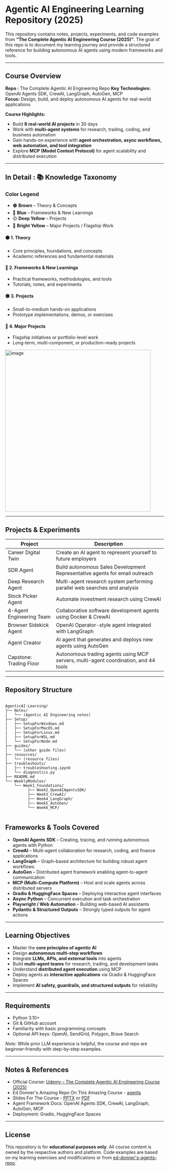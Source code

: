 # Agentic AI Engineering Learning Repository (2025)

This repository contains notes, projects, experiments, and code examples from **“The Complete Agentic AI Engineering Course (2025)”**. The goal of this repo is to document my learning journey and provide a structured reference for building autonomous AI agents using modern frameworks and tools.

---

## Course Overview

**Repo :** The Complete Agentic AI Engineering Repo 
**Key Technologies:** OpenAI Agents SDK, CrewAI, LangGraph, AutoGen, MCP  
**Focus:** Design, build, and deploy autonomous AI agents for real-world applications  

**Course Highlights:**  
- Build **8 real-world AI projects** in 30 days  
- Work with **multi-agent systems** for research, trading, coding, and business automation  
- Gain hands-on experience with **agent orchestration, async workflows, web automation, and tool integration**  
- Explore **MCP (Model Context Protocol)** for agent scalability and distributed execution  

---

## In Detail : 📚 Knowledge Taxonomy

### Color Legend
- 🟤 **Brown** – Theory & Concepts  
- 🔵 **Blue** – Frameworks & New Learnings  
- 🟡 **Deep Yellow** – Projects  
- 🌟 **Bright Yellow** – Major Projects / Flagship Work  

#### 🟤 1. Theory
- Core principles, foundations, and concepts
- Academic references and fundamental materials

#### 🔵 2. Frameworks & New Learnings
- Practical frameworks, methodologies, and tools  
- Tutorials, notes, and experiments

#### 🟡 3. Projects
- Small-to-medium hands-on applications  
- Prototype implementations, demos, or exercises

#### 🌟 4. Major Projects
- Flagship initiatives or portfolio-level work  
- Long-term, multi-component, or production-ready projects

<img width="462" height="513" alt="image" src="https://github.com/user-attachments/assets/858f2312-694e-4963-882c-322afbcdb974" />

---

## Projects & Experiments

| Project | Description |
|---------|-------------|
| Career Digital Twin | Create an AI agent to represent yourself to future employers |
| SDR Agent | Build autonomous Sales Development Representative agents for email outreach |
| Deep Research Agent | Multi-agent research system performing parallel web searches and analysis |
| Stock Picker Agent | Automate investment research using CrewAI |
| 4-Agent Engineering Team | Collaborative software development agents using Docker & CrewAI |
| Browser Sidekick Agent | OpenAI Operator-style agent integrated with LangGraph |
| Agent Creator | AI agent that generates and deploys new agents using AutoGen |
| Capstone: Trading Floor | Autonomous trading agents using MCP servers, multi-agent coordination, and 44 tools |

---

## Repository Structure


```

AgenticAI-Learning/
├── Notes/
│   └── (Agentic AI Engineering notes)
├── Setup/
|   ├── SetupForWindows.md
|   ├── SetupForMacOS.md
|   ├── SetupForLinux.md
|   ├── SetupForWSL.md
│   └── SetupForNode.md
├── guides/
│   └── (other guide files)
├── resources/
│   └── (resource files)
├── troubleshoots/
|   ├── troubleshooting.ipynb
│   └── diagnostics.py
├── README.md
└── WeeklyModules/
    └── Week1_Foundations/
          ├── Week2_OpenAIAgentsSDK/
          ├── Week3_CrewAI/
          ├── Week4_LangGraph/
          ├── Week5_AutoGen/
          └── Week6_MCP/


```





## Frameworks & Tools Covered

- **OpenAI Agents SDK** – Creating, tracing, and running autonomous agents with Python  
- **CrewAI** – Multi-agent collaboration for research, coding, and finance applications  
- **LangGraph** – Graph-based architecture for building robust agent workflows  
- **AutoGen** – Distributed agent framework enabling agent-to-agent communication  
- **MCP (Multi-Compute Platform)** – Host and scale agents across distributed servers  
- **Gradio & HuggingFace Spaces** – Deploying interactive agent interfaces  
- **Async Python** – Concurrent execution and task orchestration  
- **Playwright / Web Automation** – Building web-based AI assistants  
- **Pydantic & Structured Outputs** – Strongly typed outputs for agent actions  

---

## Learning Objectives

- Master the **core principles of agentic AI**  
- Design **autonomous multi-step workflows**  
- Integrate **LLMs, APIs, and external tools** into agents  
- Build **multi-agent teams** for research, trading, and development tasks  
- Understand **distributed agent execution** using MCP  
- Deploy agents as **interactive applications** via Gradio & HuggingFace Spaces  
- Implement **AI safety, guardrails, and structured outputs** for reliability  

---

## Requirements

- Python 3.10+  
- Git & GitHub account  
- Familiarity with basic programming concepts  
- Optional API keys: OpenAI, SendGrid, Polygon, Brave Search  

*Note:* While prior LLM experience is helpful, the course and repo are beginner-friendly with step-by-step examples.  

---

## Notes & References

- Official Course: [Udemy – The Complete Agentic AI Engineering Course (2025)](https://www.udemy.com/course/agentic-ai-engineering/)
- Ed Donner's Amazing Repo On This Amazing Course - [agents](https://github.com/ed-donner/agents)
- Slides For The Course - [PPTX](resources/slides.pptx) or [PDF](resources/slides.pdf)
- Agent Framework Docs: OpenAI Agents SDK, CrewAI, LangGraph, AutoGen, MCP  
- Deployment: Gradio, HuggingFace Spaces  

---

## License

This repository is for **educational purposes only**. All course content is owned by the respective authors and platform. Code examples are based on my learning exercises and modifications or from [ed-donner's-agents-repo](https://github.com/ed-donner/agents).
